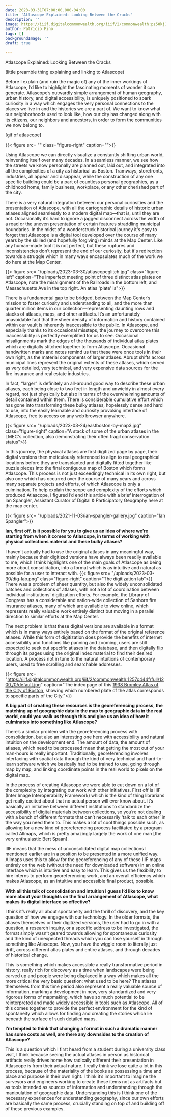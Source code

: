 ```yaml
---
date: 2023-03-31T07:00:00.000-04:00
title: 'Atlascope Explained: Looking Between the Cracks'
description: ''
image: https://iiif.digitalcommonwealth.org/iiif/2/commonwealth:pz50kj168/653,1117,6717,3684/2000,/0/default.jpg
author: Patricio Pino
tags: []
backgroundImage: ''
draft: true

---
```

Atlascope Explained: Looking Between the Cracks

(little preamble thing explaining and linking to Atlascope)

Before I explain (and ruin the magic of) any of the inner workings of Atlascope, I’d like to highlight the fascinating moments of wonder it can generate. Atlascope’s outwardly simple arrangement of human geography, urban history, and digital accessibility, is uniquely positioned to spark curiosity in a way which engages the very personal connections to the places we live in and the histories we are a part of. We want to know what our neighborhoods used to look like, how our city has changed along with its citizens, our neighbors and ancestors, in order to form the communities we now belong to.

\[gif of atlascope\]

{{< figure src= "" class="figure-right" caption="">}}

Using Atlascope we can directly visualize a constantly shifting urban world, reinventing itself over many decades. In a seamless manner, we see how the streets we know personally are planned out, laid out, and integrated into all the complexities of a city as historical as Boston. Tramways, storefronts, industries, all appear and disappear, while the construction of any one specific building could be a part of countless personal geographies, as a childhood home, family business, workplace, or any other cherished part of the city.

There is a very natural integration between our personal curiosities and the presentation of Atlascope, with all the cartographic details of historic urban atlases aligned seamlessly to a modern digital map—that is, until they are not. Occasionally it’s hard to ignore a jagged disconnect across the width of a road or the uneven presentation of certain features straddling municipal boundaries. In the midst of a wonderstruck historical journey it's easy to forget that Atlascope is a digital tool developed over the course of many years by the skilled (and hopefully forgiving) minds at the Map Center. Like any human-made tool it is not perfect, but these ruptures and inconsistencies don’t represent the end of our curiosity, but it's redirection towards a struggle which in many ways encapsulates much of the work we do here at the Map Center.

{{< figure src= "/uploads/2023-03-30/atlascopeglitch.jpg" class="figure-left" caption="The imperfect meeting point of three distinct atlas plates on Atlascope, note the misalignment of the Railroads in the bottom left, and Massachusetts Ave in the top right. An atlas 'plate' is">}}

There is a fundamental gap to be bridged, between the Map Center’s mission to foster curiosity and understanding to all, and the more than quarter million items in our collection—representing daunting rows and stacks of atlases, maps, and other artifacts. It’s an unfortunately unavoidable fact that the sheer density of information and history contained within our vault is inherently inaccessible to the public. In Atlascope, and especially thanks to its occasional missteps, the journey to overcome this inaccessibility is perfectly exemplified for us to see. Occasional misalignments mark the edges of the thousands of individual atlas plates which are digitally stitched together to form Atlascope. Occasional handwritten marks and notes remind us that these were once tools in their own right, as the material components of larger atlases. Abrupt shifts across municipal lines represent the original extents of these atlases, which served as very detailed, very technical, and very expensive data sources for the fire insurance and real estate industries.

In fact, “larger” is definitely an all-around good way to describe these urban atlases, each being close to two feet in length and unwieldy in almost every regard, not just physically but also in terms of the overwhelming amounts of detail contained within them. There is considerable cumulative effort which has gone into transforming these bulky atlases, hopelessly dense and hard to use, into the easily learnable and curiosity provoking interface of Atlascope, free to access on any web browser anywhere.

{{< figure src= "/uploads/2023-03-24/eastboston-by-map3.jpg" class="figure-right" caption="A stack of some of the urban atlases in the LMEC's collection, also demonstrating their often fragil conservation status">}}

In this journey, the physical atlases are first digitized page by page, their digital versions then meticulously referenced to align to real geographical locations before they are transplanted and digitally fitted together like puzzle pieces into the final contiguous map of Boston which forms Atlascope. This process is not just exceedingly technical in its own right, but also one which has occurred over the course of many years and across many separate projects and efforts, of which Atlascope is only a culmination. To help explain the scope and complexity of the efforts which produced Atlascope, I figured I’d end this article with a brief interrogation of Ian Spangler, Assistant Curator of Digital & Participatory Geography here at the map center.

{{< figure src= "/uploads/2021-11-03/ian-spangler-gallery.jpg" caption="Ian Spangler">}}

**Ian, first off, is it possible for you to give us an idea of where we’re starting from when it comes to Atlascope, in terms of working with physical collections material and these bulky atlases?**

I haven’t actually had to use the original atlases in any meaningful way, mainly because their digitized versions have always been readily available to me, which I think highlights one of the main goals of Atlascope as being more about consolidation, into a format which is as intuitive and natural as possible for a user to interact with. {{< figure src= "/uploads/2023-03-30/dig-lab.png" class="figure-right" caption="The digitization lab">}} There was a problem of sheer quantity, but also the widely unconsolidated batches and collections of atlases, with not a lot of coordination between individual institutions’ digitization efforts. For example, the Library of Congress has a considerable and nation-wide collection of Sanborn fire insurance atlases, many of which are available to view online, which represents really valuable work entirely distinct but moving in a parallel direction to similar efforts at the Map Center.

The next problem is that these digital versions are available in a format which is in many ways entirely based on the format of the original reference atlases. While this form of digitization does provide the benefits of internet accessibility and functions like panning and zooming, users are still expected to seek out specific atlases in the database, and then digitally flip through its pages using the original index material to find their desired location. A process not in tune to the natural intuitions of contemporary users, used to free scrolling and searchable addresses.

{{< figure src= "https://iiif.digitalcommonwealth.org/iiif/2/commonwealth:1257c444f/full/1200,/0/default.jpg" caption="The index page of this [1938 Bromley Atlas of the City of Boston](https://collections.leventhalmap.org/book_viewer/commonwealth:tt44pw09r#1/3), showing which numbered plate of the atlas corresponds to specific parts of the City.">}}

**A big part of creating these resources is the georeferencing process, the matching up of geographic data in the map to geographic data in the real world, could you walk us through this and give us an idea of how it culminates into something like Atlascope?**

There’s a similar problem with the georeferencing process with consolidation, but also an interesting one here with accessibility and natural intuition on the development end. The amount of data, the amount of atlases, which need to be processed mean that getting the most out of your man-hours is really important. Traditionally, georeferencing involves interfacing with spatial data through the kind of very technical and hard-to-learn software which we basically had to be trained to use, going through map by map, and linking coordinate points in the real world to pixels on the digital map.

In the process of creating Atlascope we were able to cut down on a lot of the complexity by integrating our work with other initiatives. First off is IIIF (Inter Image Interoperability Framework) which is the kind of thing librarians get really excited about that no actual person will ever know about. It’s basically an initiative between different institutions to standardize the accessibility of digital materials between collections, so you’re not dealing with a bunch of different formats that can’t necessarily ‘talk to each other’ in the way you need them to. This makes a lot of cool things possible such, as allowing for a new kind of georeferencing process facilitated by a program called Allmaps, which is pretty amazingly largely the work of one man \[the very enthusiastic Bert Spaan\].

IIIF means that the mess of unconsolidated digital map collections I mentioned earlier are in a position to be presented in a more unified way. Allmaps uses this to allow for the georeferencing of any of these IIIF maps entirely on the web (without the need for downloaded software) in an online interface which is intuitive and easy to learn. This gives us the flexibility to hire interns to perform georeferencing work, and an overall efficiency which makes Atlascope, as an intuitive and accessible final product, possible.

**With all this talk of consolidation and intuition I guess I’d like to know more about your thoughts on the final arrangement of Atlascope, what makes its digital interface so effective?**

I think it’s really all about spontaneity and the thrill of discovery, and the key question of how we engage with our technology. In the older formats, the atlases themselves or their digitized versions, the user had to go in with a question, a research inquiry, or a specific address to be investigated, the format simply wasn’t geared towards allowing for spontaneous curiosity and the kind of unexpected threads which you can lose yourself in through something like Atlascope. Now, you have the wiggle room to literally just drift, across different atlas plates and entire atlases, and through decades of historical change.

This is something which makes accessible a really transformative period in history, really rich for discovery as a time when landscapes were being carved up and people were being displaced in a way which makes all the more critical the very basic question: what used to be here? The atlases themselves from this time period also represent a really valuable source of information, marking a development in new, very standardized and very rigorous forms of mapmaking, which have so much potential to be reinterpreted and made widely accessible in tools such as Atlascope. All of this comes together to provide the perfect environment for the kind of spontaneity which allows for finding and creating the stories which lie beneath the surface of such detailed maps.

**I’m tempted to think that changing a format in such a dramatic manner has some costs as well, are there any downsides to the creation of Atlascope?**

This is a question which I first heard from a student during a university class visit, I think because seeing the actual atlases in person as historical artifacts really drives home how radically different their presentation in Atlascope is from their actual nature. I really think we lose quite a lot in this process, because of the materiality of the books as possessing a time and place and purpose in their own right. I think it’s important to imagine the surveyors and engineers working to create these items not as artifacts but as tools intended as sources of information and understanding through the manipulation of geographic data. Understanding this is I think one of the necessary experiences for understanding geography, since our own efforts are basically the same process, crucially standing on top of and building off of these previous examples.